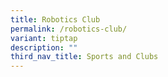 ```yaml
---
title: Robotics Club
permalink: /robotics-club/
variant: tiptap
description: ""
third_nav_title: Sports and Clubs
---
```


